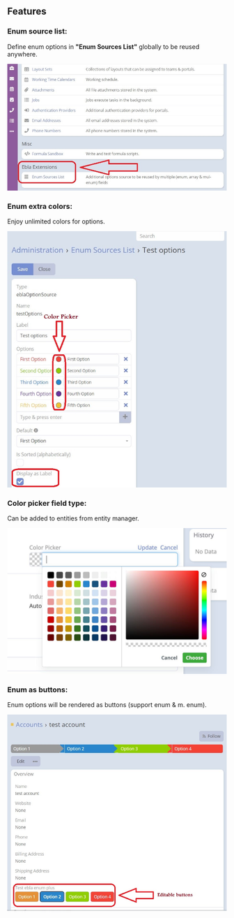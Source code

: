 ## Features

### Enum source list:

Define enum options in **"Enum Sources List"** globally to be reused anywhere.

![Administration](../../images/extensions/ebla-enum-plus/administration.jpg)

### Enum extra colors:

Enjoy unlimited colors for options.

![Extra Colors](../../images/extensions/ebla-enum-plus/enum-source-settings.jpg ':size=600')

### Color picker field type:

Can be added to entities from entity manager.

![Color Picker](../../images/extensions/ebla-enum-plus/color-picker.jpg ':size=600')

### Enum as buttons:

Enum options will be rendered as buttons (support enum & m. enum).

![Enum as Buttons](../../images/extensions/ebla-enum-plus/show-as-button.jpg ':size=600')